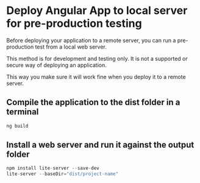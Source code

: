 # Deploy Angular App to local server for pre-production testing

Before deploying your application to a remote server, you can run a pre-production test from a local web server.

This method is for development and testing only.
It is not a supported or secure way of deploying an application.

This way you make sure it will work fine when you deploy it to a remote server.

## Compile the application to the dist folder in a terminal

```ts
ng build
```

## Install a web server and run it against the output folder

```ts
npm install lite-server --save-dev
lite-server --baseDir="dist/project-name"
```
